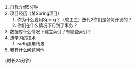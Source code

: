 1. 自我介绍5分钟
2. 项目经历（某Spring项目）
   1. 你为什么要用Spring？（软工三）迭代2你们是如何开发的？
   2. 你们在什么情况下用到了事务？
3. 数据库什么情况下建立索引？有哪些索引？
4. 想学习的技术
    1. redis适用场景
5. 我有什么问题问他

（时长24分钟）
